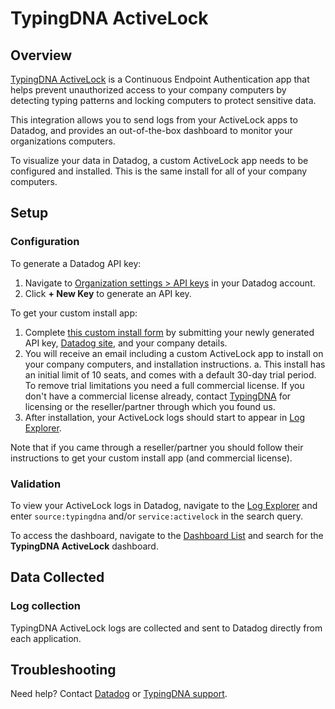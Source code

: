 
# TypingDNA ActiveLock

## Overview

[TypingDNA ActiveLock][3] is a Continuous Endpoint Authentication app that helps prevent unauthorized access to your company computers by detecting typing patterns and locking computers to protect sensitive data.

This integration allows you to send logs from your ActiveLock apps to Datadog, and provides an out-of-the-box dashboard to monitor your organizations computers.

To visualize your data in Datadog, a custom ActiveLock app needs to be configured and installed. This is the same install for all of your company computers.


## Setup

### Configuration

To generate a Datadog API key:

1. Navigate to [Organization settings > API keys][4] in your Datadog account.
2. Click **+ New Key** to generate an API key.

To get your custom install app:

1. Complete [this custom install form][7] by submitting your newly generated API key, [Datadog site][9], and your company details.
2. You will receive an email including a custom ActiveLock app to install on your company computers, and installation instructions. 
	a. This install has an initial limit of 10 seats, and comes with a default 30-day trial period. To remove trial limitations you need a full commercial license. If you don't have a commercial license already, contact [TypingDNA][2] for licensing or the reseller/partner through which you found us.
3. After installation, your ActiveLock logs should start to appear in [Log Explorer][5].

Note that if you came through a reseller/partner you should follow their instructions to get your custom install app (and commercial license).


### Validation

To view your ActiveLock logs in Datadog, navigate to the [Log Explorer][5] and enter `source:typingdna` and/or `service:activelock` in the search query.

To access the dashboard, navigate to the [Dashboard List][6] and search for the **TypingDNA ActiveLock** dashboard.


## Data Collected

### Log collection

TypingDNA ActiveLock logs are collected and sent to Datadog directly from each application.

## Troubleshooting

Need help? Contact [Datadog][1] or [TypingDNA support][2].

[1]: https://docs.datadoghq.com/help/
[2]: https://www.typingdna.com/contact
[3]: https://www.typingdna.com/activelock
[4]: /organization-settings/api-keys
[5]: /logs
[6]: /dashboard/lists
[7]: https://www.typingdna.com/clients/altrial
[8]: /integrations/typingdna_activelock
[9]: https://docs.datadoghq.com/getting_started/site/#access-the-datadog-site
